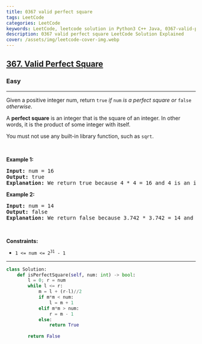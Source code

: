 ```yaml
---
title: 0367 valid perfect square
tags: LeetCode
categories: LeetCode
keywords: LeetCode, leetcode solution in Python3 C++ Java, 0367-valid-perfect-square solution
description: 0367 valid perfect square LeetCode Solution Explained
cover: /assets/img/leetcode-cover-img.webp
---
```





<h2><a href="https://leetcode.com/problems/valid-perfect-square/">367. Valid Perfect Square</a></h2><h3>Easy</h3><hr><div><p>Given a positive integer num, return <code>true</code> <em>if</em> <code>num</code> <em>is a perfect square or</em> <code>false</code> <em>otherwise</em>.</p>

<p>A <strong>perfect square</strong> is an integer that is the square of an integer. In other words, it is the product of some integer with itself.</p>

<p>You must not use any built-in library function, such as <code>sqrt</code>.</p>

<p>&nbsp;</p>
<p><strong class="example">Example 1:</strong></p>

<pre><strong>Input:</strong> num = 16
<strong>Output:</strong> true
<strong>Explanation:</strong> We return true because 4 * 4 = 16 and 4 is an integer.
</pre>

<p><strong class="example">Example 2:</strong></p>

<pre><strong>Input:</strong> num = 14
<strong>Output:</strong> false
<strong>Explanation:</strong> We return false because 3.742 * 3.742 = 14 and 3.742 is not an integer.
</pre>

<p>&nbsp;</p>
<p><strong>Constraints:</strong></p>

<ul>
	<li><code>1 &lt;= num &lt;= 2<sup>31</sup> - 1</code></li>
</ul>
</div>

---




```python
class Solution:
    def isPerfectSquare(self, num: int) -> bool:
        l = 0; r = num
        while l <= r:
            m = l + (r-l)//2
            if m*m < num:
                l = m + 1
            elif m*m > num:
                r = m - 1
            else:
                return True
        
        return False
```
